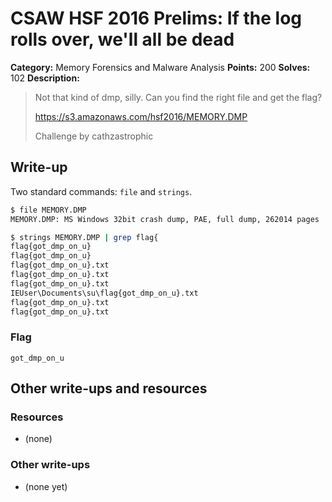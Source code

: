 # CSAW HSF 2016 Prelims: If the log rolls over, we'll all be dead

**Category:** Memory Forensics and Malware Analysis
**Points:** 200
**Solves:** 102
**Description:**

> Not that kind of dmp, silly. Can you find the right file and get the flag?
> 
> https://s3.amazonaws.com/hsf2016/MEMORY.DMP
> 
> Challenge by cathzastrophic

## Write-up

Two standard commands: `file` and `strings`.

```bash
$ file MEMORY.DMP 
MEMORY.DMP: MS Windows 32bit crash dump, PAE, full dump, 262014 pages
```

```bash
$ strings MEMORY.DMP | grep flag{
flag{got_dmp_on_u}
flag{got_dmp_on_u}
flag{got_dmp_on_u}.txt
flag{got_dmp_on_u}.txt
flag{got_dmp_on_u}.txt
IEUser\Documents\su\flag{got_dmp_on_u}.txt
flag{got_dmp_on_u}.txt
flag{got_dmp_on_u}.txt
```

### Flag

`got_dmp_on_u`

## Other write-ups and resources

### Resources
* (none)

### Other write-ups
* (none yet)
